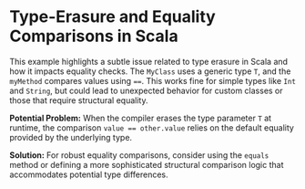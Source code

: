# Type-Erasure and Equality Comparisons in Scala

This example highlights a subtle issue related to type erasure in Scala and how it impacts equality checks.  The `MyClass` uses a generic type `T`, and the `myMethod` compares values using `==`. This works fine for simple types like `Int` and `String`, but could lead to unexpected behavior for custom classes or those that require structural equality.

**Potential Problem:**
When the compiler erases the type parameter `T` at runtime, the comparison `value == other.value` relies on the default equality provided by the underlying type.

**Solution:**
For robust equality comparisons, consider using the `equals` method or defining a more sophisticated structural comparison logic that accommodates potential type differences.